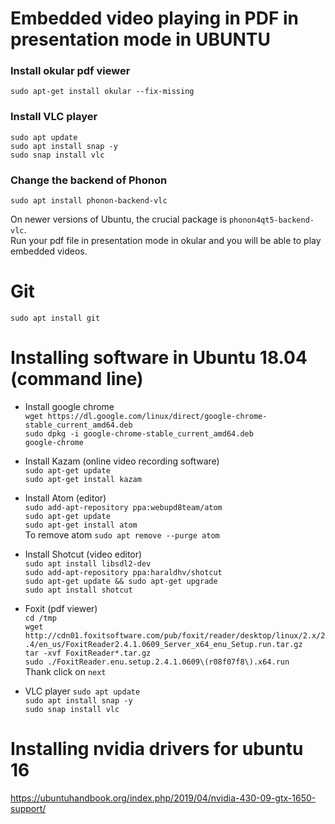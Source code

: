 # Embedded video playing in PDF in presentation mode in UBUNTU

### Install okular pdf viewer
```
sudo apt-get install okular --fix-missing
```

### Install VLC player

`sudo apt update`<br/>
`sudo apt install snap -y`<br/>
`sudo snap install vlc`<br/>

### Change the backend of Phonon
```
sudo apt install phonon-backend-vlc
```
On newer versions of Ubuntu, the crucial package is `phonon4qt5-backend-vlc`.<br/>
Run your pdf file in presentation mode in okular and you will be able to play embedded videos. 

# Git
`sudo apt install git`<br/>


# Installing software in Ubuntu 18.04 (command line)
- Install google chrome<br/>
`wget https://dl.google.com/linux/direct/google-chrome-stable_current_amd64.deb`<br/>
`sudo dpkg -i google-chrome-stable_current_amd64.deb`<br/>
`google-chrome`<br/>

- Install Kazam (online video recording software)<br/>
`sudo apt-get update`<br/>
`sudo apt-get install kazam`<br/>

- Install Atom (editor)<br/>
`sudo add-apt-repository ppa:webupd8team/atom`<br/>
`sudo apt-get update`<br/>
`sudo apt-get install atom`<br/>
To remove atom `sudo apt remove --purge atom`<br/>

- Install Shotcut (video editor)<br/>
`sudo apt install libsdl2-dev`<br/>
`sudo add-apt-repository ppa:haraldhv/shotcut`<br/>
`sudo apt-get update && sudo apt-get upgrade`<br/>
`sudo apt install shotcut`<br/>

- Foxit (pdf viewer)<br/>
`cd /tmp`<br/>
`wget http://cdn01.foxitsoftware.com/pub/foxit/reader/desktop/linux/2.x/2.4/en_us/FoxitReader2.4.1.0609_Server_x64_enu_Setup.run.tar.gz`<br/>
`tar -xvf FoxitReader*.tar.gz`<br/>
`sudo ./FoxitReader.enu.setup.2.4.1.0609\(r08f07f8\).x64.run`<br/>
Thank click on `next`<br/>

- VLC player
`sudo apt update`<br/>
`sudo apt install snap -y`<br/>
`sudo snap install vlc`<br/>

# Installing nvidia drivers for ubuntu 16
https://ubuntuhandbook.org/index.php/2019/04/nvidia-430-09-gtx-1650-support/
